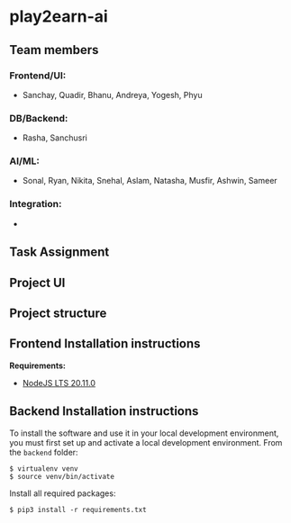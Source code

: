 # play2earn-ai

## Team members
### Frontend/UI: 
- Sanchay, Quadir, Bhanu, Andreya, Yogesh, Phyu
### DB/Backend: 
- Rasha, Sanchusri
### AI/ML:
- Sonal, Ryan, Nikita, Snehal, Aslam, Natasha, Musfir, Ashwin, Sameer
### Integration:
- 
  
## Task Assignment

## Project UI

## Project structure

## Frontend Installation instructions

**Requirements:**

- [NodeJS LTS 20.11.0](https://nodejs.org/en/)

## Backend Installation instructions

To install the software and use it in your local development environment, you must first set up and activate a local development environment. From the `backend` folder:

```
$ virtualenv venv
$ source venv/bin/activate
```

Install all required packages:

```
$ pip3 install -r requirements.txt
